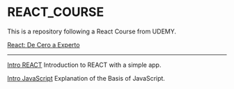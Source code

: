 # REACT_COURSE
This is a repository following a React Course from UDEMY.

[React: De Cero a Experto](https://www.udemy.com/course/react-cero-experto/)

***

[Intro REACT](01-intro-react)
Introduction to REACT with a simple app.

[Intro JavaScript](02-intro-javascript)
Explanation of the Basis of JavaScript.